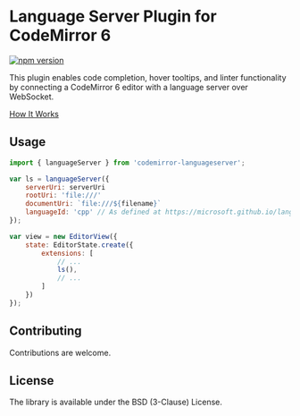 # Language Server Plugin for CodeMirror 6

[![npm version](https://badge.fury.io/js/codemirror-languageserver.svg)](https://badge.fury.io/js/codemirror-languageserver)

This plugin enables code completion, hover tooltips, and linter functionality by connecting a CodeMirror 6 editor with a language server over WebSocket.

[How It Works](https://hjr265.me/blog/codemirror-lsp/)

## Usage

``` js
import { languageServer } from 'codemirror-languageserver';

var ls = languageServer({
	serverUri: serverUri
	rootUri: 'file:///'
	documentUri: `file:///${filename}`
	languageId: 'cpp' // As defined at https://microsoft.github.io/language-server-protocol/specification#textDocumentItem.
});

var view = new EditorView({
	state: EditorState.create({
		extensions: [
			// ...
			ls(),
			// ...
		]
	})
});
```

## Contributing

Contributions are welcome.

## License

The library is available under the BSD (3-Clause) License.
